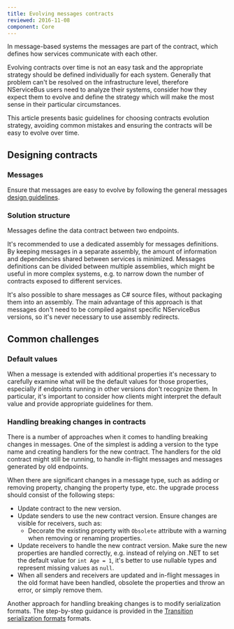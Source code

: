 ```yaml
---
title: Evolving messages contracts
reviewed: 2016-11-08
component: Core
---
```


In message-based systems the messages are part of the contract, which defines how services communicate with each other.

Evolving contracts over time is not an easy task and the appropriate strategy should be defined individually for each system. Generally that problem can't be resolved on the infrastructure level, therefore NServiceBus users need to analyze their systems, consider how they expect them to evolve and define the strategy which will make the most sense in their particular circumstances.

This article presents basic guidelines for choosing contracts evolution strategy, avoiding common mistakes and ensuring the contracts will be easy to evolve over time.


## Designing contracts


### Messages

Ensure that messages are easy to evolve by following the general messages [design guidelines](/nservicebus/messaging/messages-events-commands.md#designing-messages).


### Solution structure

Messages define the data contract between two endpoints. 

It's recommended to use a dedicated assembly for messages definitions. By keeping messages in a separate assembly, the amount of information and dependencies shared between services is minimized. Messages definitions can be divided between multiple assemblies, which might be useful in more complex systems, e.g. to narrow down the number of contracts exposed to different services.

It's also possible to share messages as C# source files, without packaging them into an assembly. The main advantage of this approach is that messages don't need to be compiled against specific NServiceBus versions, so it's never necessary to use assembly redirects. 


## Common challenges


### Default values

When a message is extended with additional properties it's necessary to carefully examine what will be the default values for those properties, especially if endpoints running in other versions don't recognize them. In particular, it's important to consider how clients might interpret the default value and provide appropriate guidelines for them.


### Handling breaking changes in contracts

There is a number of approaches when it comes to handling breaking changes in messages. One of the simplest is adding a version to the type name and creating handlers for the new contract. The handlers for the old contract might still be running, to handle in-flight messages and messages generated by old endpoints.

When there are significant changes in a message type, such as adding or removing property, changing the property type, etc. the upgrade process should consist of the following steps:

 * Update contract to the new version.
 * Update senders to use the new contract version. Ensure changes are visible for receivers, such as:
	 * Decorate the existing property with `Obsolete` attribute with a warning when removing or renaming properties.
 * Update receivers to handle the new contract version. Make sure the new properties are handled correctly, e.g. instead of relying on .NET to set the default value for `int Age = 1`, it's better to use nullable types and represent missing values as `null`.
 * When all senders and receivers are updated and in-flight messages in the old format have been handled, obsolete the properties and throw an error, or simply remove them.

Another approach for handling breaking changes is to modify serialization formats. The step-by-step guidance is provided in the [Transition serialization formats](/samples/serializers/transitioning-formats/) formats.